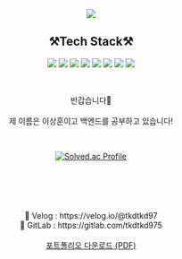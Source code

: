 <div align=center>
 <img src="https://capsule-render.vercel.app/api?type=waving&color=auto&height=300&section=header&text=welcome&fontSize=90&'s%20GitHub%20Profile&descAlignY=51&descAlign=62)"/>
 <h2><Strong>⚒️Tech Stack⚒️</Strong><br></h2>
 </div>

<p align="center" display="inline-block">
    <img src="https://img.shields.io/badge/JAVA-007396?style=for-the-badge&logo=java&logoColor=white">
    <img src="https://img.shields.io/badge/Spring-6DB33F?style=for-the-badge&logo=Spring&logoColor=white">
    <img src="https://img.shields.io/badge/SpringBoot-6DB33F?style=for-the-badge&logo=SpringBoot&logoColor=white">
    <img src="https://img.shields.io/badge/mysql-4479A1?style=for-the-badge&logo=mysql&logoColor=white">
    <img src="https://img.shields.io/badge/AWS-232F3E?style=for-the-badge&logo=Amazon AWS&logoColor=white">
    <img src="https://img.shields.io/badge/Docker-2496ED?style=for-the-badge&logo=docker&logoColor=white">
    <img src="https://img.shields.io/badge/IntelliJ-000000?style=for-the-badge&logo=IntelliJ IDEA&logoColor=white">
    <img src="https://img.shields.io/badge/GitLab-FC6D26?style=for-the-badge&logo=GitLab GitLab&logoColor=white" />



</p>

<br>
<p align="center">
반갑습니다👐<br>
<br>
제 이름은 이상훈이고 백엔드를 공부하고 있습니다!<br>


</p>

<div align=center>
 <br>

 [![Solved.ac Profile](http://mazassumnida.wtf/api/v2/generate_badge?boj=tkdtkd97)](https://solved.ac/tkdtkd97/)

 </div>

<div align=center>
<h2><Strong></Strong><br></h2><br>
📑 Velog : https://velog.io/@tkdtkd97<br>
🦊 GitLab : https://gitlab.com/tkdtkd975<br>
</div>
<br>
<div align="center">
  <a href="https://github.com/naegonggae/naegonggae/files/13050424/-.pdf" target="_blank">포트폴리오 다운로드 (PDF)</a>
</div>



<!--
**naegonggae/naegonggae** is a ✨ _special_ ✨ repository because its `README.md` (this file) appears on your GitHub profile.

Here are some ideas to get you started:

- 🔭 I’m currently working on ...
- 🌱 I’m currently learning ...
- 👯 I’m looking to collaborate on ...
- 🤔 I’m looking for help with ...
- 💬 Ask me about ...
- 📫 How to reach me: ...
- 😄 Pronouns: ...
- ⚡ Fun fact: ...
-->

